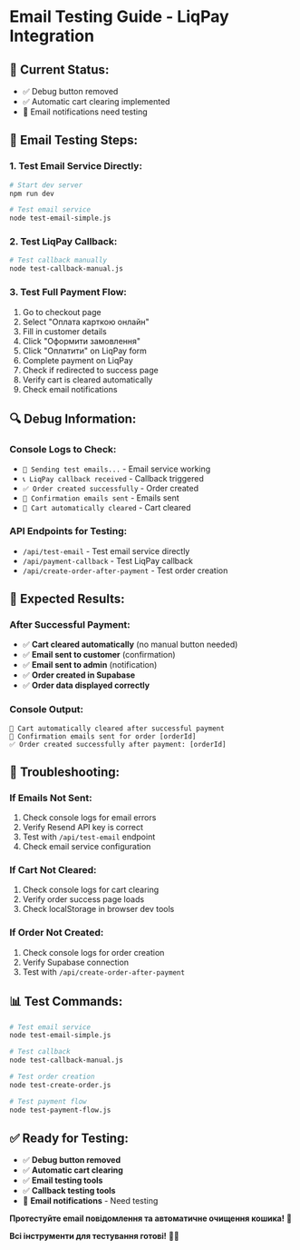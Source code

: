 # Email Testing Guide - LiqPay Integration

## 🎯 **Current Status:**

- ✅ Debug button removed
- ✅ Automatic cart clearing implemented
- 🔄 Email notifications need testing

## 🧪 **Email Testing Steps:**

### **1. Test Email Service Directly:**

```bash
# Start dev server
npm run dev

# Test email service
node test-email-simple.js
```

### **2. Test LiqPay Callback:**

```bash
# Test callback manually
node test-callback-manual.js
```

### **3. Test Full Payment Flow:**

1. Go to checkout page
2. Select "Оплата карткою онлайн"
3. Fill in customer details
4. Click "Оформити замовлення"
5. Click "Оплатити" on LiqPay form
6. Complete payment on LiqPay
7. Check if redirected to success page
8. Verify cart is cleared automatically
9. Check email notifications

## 🔍 **Debug Information:**

### **Console Logs to Check:**

- `📧 Sending test emails...` - Email service working
- `📞 LiqPay callback received` - Callback triggered
- `✅ Order created successfully` - Order created
- `📧 Confirmation emails sent` - Emails sent
- `🧹 Cart automatically cleared` - Cart cleared

### **API Endpoints for Testing:**

- `/api/test-email` - Test email service directly
- `/api/payment-callback` - Test LiqPay callback
- `/api/create-order-after-payment` - Test order creation

## 🚀 **Expected Results:**

### **After Successful Payment:**

- ✅ **Cart cleared automatically** (no manual button needed)
- ✅ **Email sent to customer** (confirmation)
- ✅ **Email sent to admin** (notification)
- ✅ **Order created in Supabase**
- ✅ **Order data displayed correctly**

### **Console Output:**

```
🧹 Cart automatically cleared after successful payment
📧 Confirmation emails sent for order [orderId]
✅ Order created successfully after payment: [orderId]
```

## 🐛 **Troubleshooting:**

### **If Emails Not Sent:**

1. Check console logs for email errors
2. Verify Resend API key is correct
3. Test with `/api/test-email` endpoint
4. Check email service configuration

### **If Cart Not Cleared:**

1. Check console logs for cart clearing
2. Verify order success page loads
3. Check localStorage in browser dev tools

### **If Order Not Created:**

1. Check console logs for order creation
2. Verify Supabase connection
3. Test with `/api/create-order-after-payment`

## 📊 **Test Commands:**

```bash
# Test email service
node test-email-simple.js

# Test callback
node test-callback-manual.js

# Test order creation
node test-create-order.js

# Test payment flow
node test-payment-flow.js
```

## ✅ **Ready for Testing:**

- ✅ **Debug button removed**
- ✅ **Automatic cart clearing**
- ✅ **Email testing tools**
- ✅ **Callback testing tools**
- 🔄 **Email notifications** - Need testing

**Протестуйте email повідомлення та автоматичне очищення кошика!** 🎉

**Всі інструменти для тестування готові!** 🚀✨
